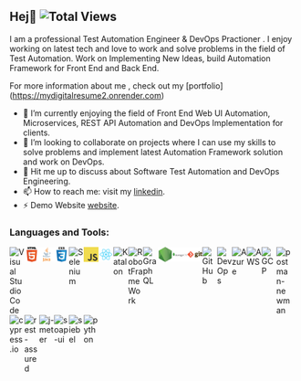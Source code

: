 <!-- ### Hej devs 👋 -->

<!--
**rohandeshmukh9/rohandeshmukh9** is a ✨ _special_ ✨ repository because its `README.md` (this file) appears on your GitHub profile.

Here are some ideas to get you started:


- 🌱 I’m currently learning ...
- 😄 Pronouns: ...
- 🤔 I’m looking for help with JavaScript. Reach out to me, if you need any assistance.
- ⚡ Fun fact: ...
-->
## Hej👋 ![Total Views](https://views.whatilearened.today/views/github/ronansay/ronansay.svg)
I am a professional Test Automation Engineer & DevOps Practioner . I enjoy working on latest tech and love to work and solve problems in the field of Test Automation. Work on Implementing New Ideas, build Automation Framework for Front End and Back End.

For more information about me , check out my [portfolio] (https://mydigitalresume2.onrender.com)

- 🔭 I’m currently enjoying the field of Front End Web UI Automation, Microservices, REST API Automation and DevOps Implementation for clients.
- 👯 I’m looking to collaborate on projects where I can use my skills to solve problems and implement latest Automation Framework solution and work on DevOps.
- 💬 Hit me up to discuss about Software Test Automation and DevOps Engineering.
- 📫 How to reach me: visit my [linkedin](https://www.linkedin.com/in/rohan-deshmukh-154407b8/).
- ⚡ Demo Website [website](https://automationdevops.onrender.com/).

### Languages and Tools:

<img align="left" alt="Visual Studio Code" width="26px" src="https://user-images.githubusercontent.com/806104/86617231-8ff0e300-bf7c-11ea-89ef-10866483c511.png"/>
<img align="left" alt="HTML5" width="26px" src="https://raw.githubusercontent.com/github/explore/80688e429a7d4ef2fca1e82350fe8e3517d3494d/topics/html/html.png"/>
<img align="left" alt="HTML5" width="26px" src="https://raw.githubusercontent.com/github/explore/80688e429a7d4ef2fca1e82350fe8e3517d3494d/topics/java/java.png"/>
<img align="left" alt="CSS3" width="26px" src="https://raw.githubusercontent.com/github/explore/80688e429a7d4ef2fca1e82350fe8e3517d3494d/topics/css/css.png"/>
<img align="left" alt="Selenium" width="26px" src="https://upload.wikimedia.org/wikipedia/commons/d/d5/Selenium_Logo.png"/>
<img align="left" alt="JavaScript" width="26px" src="https://raw.githubusercontent.com/github/explore/80688e429a7d4ef2fca1e82350fe8e3517d3494d/topics/javascript/javascript.png"/>
<img align="left" alt="React" width="26px" src="https://raw.githubusercontent.com/github/explore/80688e429a7d4ef2fca1e82350fe8e3517d3494d/topics/react/react.png"/>
<img align="left" alt="Katalon" width="26px" src="https://www.schoolofit.co.za/wp-content/uploads/2020/05/Katalon-Studio-Training-Courses-806x393.jpg"/>
<img align="left" alt="RobotFrameWork" width="26px" src="https://miro.medium.com/v2/resize:fit:993/1*rUS0JEoy87mAyFH3p6VoFA.png"/>
<img align="left" alt="GraphQL" width="26px" src="https://encrypted-tbn0.gstatic.com/images?q=tbn:ANd9GcRKDcWmECOin8PwY9aO075fbkInpN-SE5bNQEffI7oSYvNnQkIaKPKVq8a3NnGnbtyyW5Q&usqp=CAU"/>
<img align="left" alt="Node.js" width="26px" src="https://raw.githubusercontent.com/github/explore/80688e429a7d4ef2fca1e82350fe8e3517d3494d/topics/nodejs/nodejs.png"/>
<img align="left" alt="MongoDB" width="26px" src="https://raw.githubusercontent.com/github/explore/80688e429a7d4ef2fca1e82350fe8e3517d3494d/topics/mongodb/mongodb.png"/>
<img align="left" alt="Git" width="26px" src="https://raw.githubusercontent.com/github/explore/80688e429a7d4ef2fca1e82350fe8e3517d3494d/topics/git/git.png"/>
<img align="left" alt="GitHub" width="26px" src="https://encrypted-tbn0.gstatic.com/images?q=tbn:ANd9GcT0T9fVMjlcHbJjGLj-Sd69Ksk6rN7ngvxgYECKzDqtH3HdBRpvVjh8bL1M3bUZmGHuKsQ&usqp=CAU"/>
<img align="left" alt="DevOps" width="26px" src="https://contentstatic.techgig.com/photo/85273367/career-in-devops-skills-to-watch-out-for.jpg?104490"/>
<img align="left" alt="Azure" width="26px" src="https://cdn.icon-icons.com/icons2/2699/PNG/512/microsoft_azure_logo_icon_168977.png"/>
<img align="left" alt="AWS" width="26px" src="https://encrypted-tbn0.gstatic.com/images?q=tbn:ANd9GcS1lfozzEm8ilg1RDD4VkZ7pOTTNwnWCAFDzKmoXpSqiQ&s"/>
<img align="left" alt="GCP" width="26px" src="https://i.pinimg.com/originals/40/58/3b/40583b9485486616cc310cf5c5282b85.png"/>
<img align="left" alt="postman-newman" width="26px" src="https://nareshnavinash.github.io/Postman-Newman-Framework/library/Postman-Newman.png"/>
<img align="left" alt="cypress.io" width="26px" src="https://avatars.githubusercontent.com/u/8908513?s=280&v=4"/>
<img align="left" alt="rest-assured" width="26px" src="https://encrypted-tbn0.gstatic.com/images?q=tbn:ANd9GcSSeo5dd-9fIp2RtjaULFfTRqfq3BR3L7klUsNil5-Zzx8IUjB_NGxevpMoIr0aHL0O2A&usqp=CAU"/>
<img align="left" alt="j-meter" width="26px" src="https://huddle.eurostarsoftwaretesting.com/wp-content/uploads/2018/06/jmeter-tutorial.png"/>
<img align="left" alt="soap-ui" width="26px" src="https://www.nicepng.com/png/detail/611-6119100_soapui-soapui-logo-png.png"/>
<img align="left" alt="siebel" width="26px" src="https://yespartners.com/wp-content/uploads/2017/08/oracle-siebel-png.png"/>
<img align="left" alt="python" width="26px" src="https://cms-assets.tutsplus.com/uploads/users/71/courses/647/preview_image/intro-python-1.png"/>
<br />
<br />
